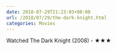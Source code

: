 ```yaml
---
date: 2018-07-29T21:23:03+00:00
url: /2018/07/29/the-dark-knight.html
categories: Movies
---
```

Watched The Dark Knight (2008) - ★★★




